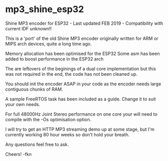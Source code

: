 # mp3_shine_esp32
Shine MP3 encoder for ESP32 - Last updated FEB 2019 - Compatibility with current IDF unknown!!

This is a 'port' of the old Shine MP3 encoder originally written for ARM or MIPS arch devices, quite a long time ago.

Memory allocation has been optimised for the ESP32
Some asm has been added to boost performance in the ESP32 arch

The are leftovers of the beginings of a dual core implementation but this was not required in the end, the code has not been cleaned up.

You should init the encoder ASAP in your code as the encoder needs large contiguous chunks of RAM.

A sample FreeRTOS task has been included as a guide. Change it to suit your own needs.

For full 48000Hz Joint Stereo performance on one core your will need to compile with the -Os optimisation option.

I will try to get an HTTP MP3 streaming demo up at some stage, but I'm currently working 80 hour weeks so don't hold your breath.

Any questions feel free to ask.

Cheers!
-fkn
